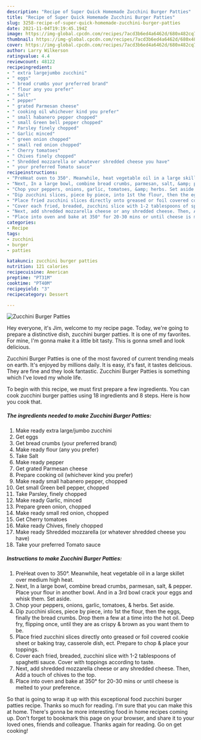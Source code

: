 ```yaml
---
description: "Recipe of Super Quick Homemade Zucchini Burger Patties"
title: "Recipe of Super Quick Homemade Zucchini Burger Patties"
slug: 3258-recipe-of-super-quick-homemade-zucchini-burger-patties
date: 2021-11-04T19:19:45.194Z
image: https://img-global.cpcdn.com/recipes/7acd3b6ed4a6462d/680x482cq70/zucchini-burger-patties-recipe-main-photo.jpg
thumbnail: https://img-global.cpcdn.com/recipes/7acd3b6ed4a6462d/680x482cq70/zucchini-burger-patties-recipe-main-photo.jpg
cover: https://img-global.cpcdn.com/recipes/7acd3b6ed4a6462d/680x482cq70/zucchini-burger-patties-recipe-main-photo.jpg
author: Larry Wilkerson
ratingvalue: 4.4
reviewcount: 48122
recipeingredient:
- " extra largejumbo zucchini"
- " eggs"
- " bread crumbs your preferred brand"
- " flour any you prefer"
- " Salt"
- " pepper"
- " grated Parmesan cheese"
- " cooking oil whichever kind you prefer"
- " small habanero pepper chopped"
- " small Green bell pepper chopped"
- " Parsley finely chopped"
- " Garlic minced"
- " green onion chopped"
- " small red onion chopped"
- " Cherry tomatoes"
- " Chives finely chopped"
- " Shredded mozzarella or whatever shredded cheese you have"
- " your preferred Tomato sauce"
recipeinstructions:
- "PreHeat oven to 350°. Meanwhile, heat vegetable oil in a large skillet over medium high heat."
- "Next, In a large bowl, combine bread crumbs, parmesan, salt, &amp; pepper. Place your flour in another bowl. And in a 3rd bowl crack your eggs and whisk them. Set aside."
- "Chop your peppers, onions, garlic, tomatoes, &amp; herbs. Set aside."
- "Dip zucchini slices, piece by piece, into 1st the flour, then the eggs, finally the bread crumbs. Drop them a few at a time into the hot oil. Deep fry, flipping once, until they are as crispy &amp; brown as you want them to be."
- "Place fried zucchini slices directly onto greased or foil covered cookie sheet or baking tray, casserole dish, ect. Prepare to chop &amp; place your toppings."
- "Cover each fried, breaded, zucchini slice with 1-2 tablespoons of spaghetti sauce. Cover with toppings according to taste."
- "Next, add shredded mozzarella cheese or any shredded cheese. Then, Add a touch of chives to the top."
- "Place into oven and bake at 350° for 20-30 mins or until cheese is melted to your preference."
categories:
- Recipe
tags:
- zucchini
- burger
- patties

katakunci: zucchini burger patties 
nutrition: 121 calories
recipecuisine: American
preptime: "PT31M"
cooktime: "PT40M"
recipeyield: "3"
recipecategory: Dessert

---
```



![Zucchini Burger Patties](https://img-global.cpcdn.com/recipes/7acd3b6ed4a6462d/680x482cq70/zucchini-burger-patties-recipe-main-photo.jpg)

Hey everyone, it's Jim, welcome to my recipe page. Today, we're going to prepare a distinctive dish, zucchini burger patties. It is one of my favorites. For mine, I'm gonna make it a little bit tasty. This is gonna smell and look delicious.

Zucchini Burger Patties is one of the most favored of current trending meals on earth. It's enjoyed by millions daily. It is easy, it's fast, it tastes delicious. They are fine and they look fantastic. Zucchini Burger Patties is something which I've loved my whole life.




To begin with this recipe, we must first prepare a few ingredients. You can cook zucchini burger patties using 18 ingredients and 8 steps. Here is how you cook that.

<!--inarticleads1-->

##### The ingredients needed to make Zucchini Burger Patties:

1. Make ready  extra large/jumbo zucchini
1. Get  eggs
1. Get  bread crumbs (your preferred brand)
1. Make ready  flour (any you prefer)
1. Take  Salt
1. Make ready  pepper
1. Get  grated Parmesan cheese
1. Prepare  cooking oil (whichever kind you prefer)
1. Make ready  small habanero pepper, chopped
1. Get  small Green bell pepper, chopped
1. Take  Parsley, finely chopped
1. Make ready  Garlic, minced
1. Prepare  green onion, chopped
1. Make ready  small red onion, chopped
1. Get  Cherry tomatoes
1. Make ready  Chives, finely chopped
1. Make ready  Shredded mozzarella (or whatever shredded cheese you have)
1. Take  your preferred Tomato sauce




<!--inarticleads2-->

##### Instructions to make Zucchini Burger Patties:

1. PreHeat oven to 350°. Meanwhile, heat vegetable oil in a large skillet over medium high heat.
1. Next, In a large bowl, combine bread crumbs, parmesan, salt, &amp; pepper. Place your flour in another bowl. And in a 3rd bowl crack your eggs and whisk them. Set aside.
1. Chop your peppers, onions, garlic, tomatoes, &amp; herbs. Set aside.
1. Dip zucchini slices, piece by piece, into 1st the flour, then the eggs, finally the bread crumbs. Drop them a few at a time into the hot oil. Deep fry, flipping once, until they are as crispy &amp; brown as you want them to be.
1. Place fried zucchini slices directly onto greased or foil covered cookie sheet or baking tray, casserole dish, ect. Prepare to chop &amp; place your toppings.
1. Cover each fried, breaded, zucchini slice with 1-2 tablespoons of spaghetti sauce. Cover with toppings according to taste.
1. Next, add shredded mozzarella cheese or any shredded cheese. Then, Add a touch of chives to the top.
1. Place into oven and bake at 350° for 20-30 mins or until cheese is melted to your preference.




So that is going to wrap it up with this exceptional food zucchini burger patties recipe. Thanks so much for reading. I'm sure that you can make this at home. There's gonna be more interesting food in home recipes coming up. Don't forget to bookmark this page on your browser, and share it to your loved ones, friends and colleague. Thanks again for reading. Go on get cooking!
